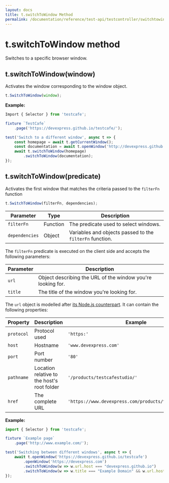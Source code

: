 ```yaml
---
layout: docs
title: t.switchToWindow Method
permalink: /documentation/reference/test-api/testcontroller/switchtowindow.html
---
```


# t.switchToWindow method

Switches to a specific browser window.

## t.switchToWindow(window)

Activates the window corresponding to the window object.

```JavaScript
t.SwitchToWindow(window);
```

**Example:**

```JavaScript
Import { Selector } from 'testcafe';

fixture `TestCafe`
    .page('https://devexpress.github.io/testcafe/');

test('Switch to a different window', async t => {
    const homepage = await t.getCurrentWindow();
    const documentation = await t.openWindow('http://devexpress.github.io/testcafe/documentation');
    await t.switchToWindow(homepage)
        .switchToWindow(documentation);
});
```

## t.switchToWindow(predicate)

Activates the first window that matches the criteria passed to the `filterFn` function

```JavaScript
t.SwitchToWindow(filterFn, dependencies);
```

Parameter | Type     | Description
-------------------------------- | -------- | --------------
`filterFn` | Function | The predicate used to select windows.
`dependencies` | Object | Variables and objects passed to the `filterFn` function.

The `filterFn` predicate is executed on the client side and accepts the following parameters:

Parameter | Description
------ | -----
`url`  | Object describing the URL of the window you're looking for.
`title` | The title of the window you're looking for.

The `url` object is modelled after [its Node.js counterpart](https://nodejs.org/api/url.html). It can contain the following properties:

Property | Description | Example
------ | ----- | -----
`protocol`  | Protocol used | `'https:'`
`host`  | Hostname | `'www.devexpress.com'`
`port`  | Port number | `'80'`
`pathname` | Location relative to the host's root folder | `'/products/testcafestudio/'`
`href`|  The complete URL | `'https://www.devexpress.com/products/testcafestudio/'`

**Example:**

```JavaScript
import { Selector } from 'testcafe';

fixture `Example page`
    .page('http://www.example.com/');

test('Switching between different windows', async t => {
    await t.openWindow('https://devexpress.github.io/testcafe')
        .openWindow('https://devexpress.com')
        .switchToWindow(w => w.url.host === "devexpress.github.io")
        .switchToWindow(w => w.title === "Example Domain" && w.url.host === "www.example.com");
});
```
